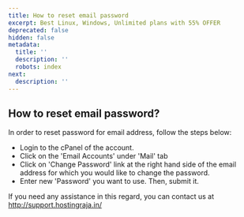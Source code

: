```yaml
---
title: How to reset email password
excerpt: Best Linux, Windows, Unlimited plans with 55% OFFER
deprecated: false
hidden: false
metadata:
  title: ''
  description: ''
  robots: index
next:
  description: ''
---
```

<div itemprop="articleBody">
<div class="hostingraja-forum-article">
<h2>How to reset email password?</h2>
<div class="hostingraja-forum-article-inner-div">
<div class="hostingraja-forum-article-contents">
<div class="hostingraja-forum-article-content">In order to reset password for email address, follow the steps below:</div>
<div class="hostingraja-forum-article-content">
<ul class="hostingraja-forum-article-lists">
<li>Login to the cPanel of the account.</li>
<li>Click on the 'Email Accounts' under 'Mail' tab</li>
<li>Click on 'Change Password' link at the right hand side of the email address for which you would like to change the password.</li>
<li>Enter new 'Password' you want to use. Then, submit it.</li>
</ul>
</div>
<div class="hostingraja-forum-article-content">If you need any assistance in this regard, you can contact us at <a href="http://support.hostingraja.in/">http://support.hostingraja.in/</a></div>
</div>
</div>
</div> </div>
</div>
